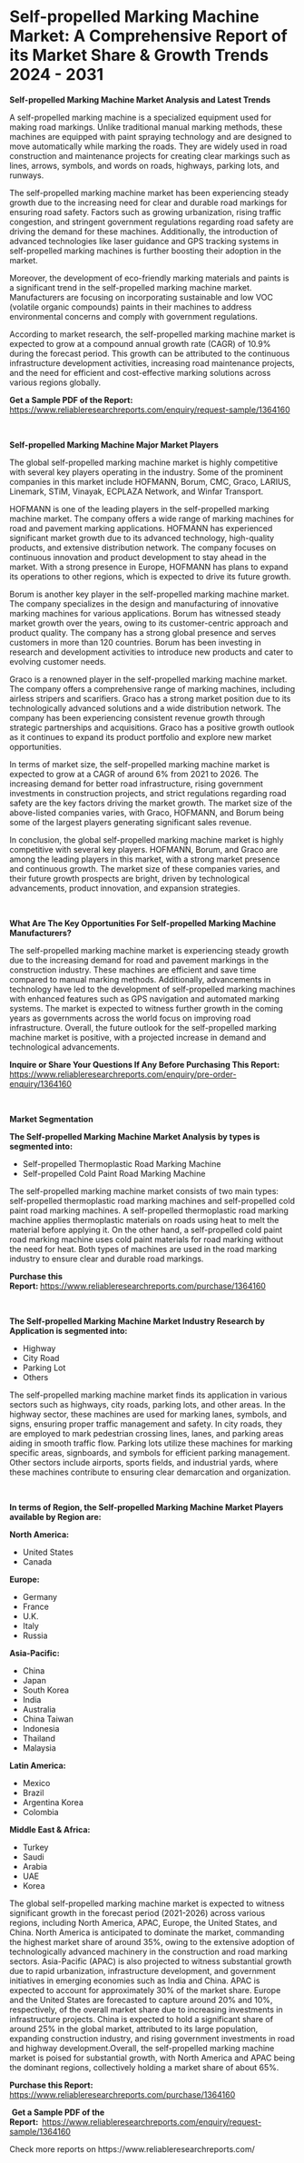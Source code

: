 <p><h1>Self-propelled Marking Machine Market: A Comprehensive Report of its Market Share & Growth Trends 2024 - 2031</h1></p><p><strong>Self-propelled Marking Machine Market Analysis and Latest Trends</strong></p>
<p><p>A self-propelled marking machine is a specialized equipment used for making road markings. Unlike traditional manual marking methods, these machines are equipped with paint spraying technology and are designed to move automatically while marking the roads. They are widely used in road construction and maintenance projects for creating clear markings such as lines, arrows, symbols, and words on roads, highways, parking lots, and runways.</p><p>The self-propelled marking machine market has been experiencing steady growth due to the increasing need for clear and durable road markings for ensuring road safety. Factors such as growing urbanization, rising traffic congestion, and stringent government regulations regarding road safety are driving the demand for these machines. Additionally, the introduction of advanced technologies like laser guidance and GPS tracking systems in self-propelled marking machines is further boosting their adoption in the market.</p><p>Moreover, the development of eco-friendly marking materials and paints is a significant trend in the self-propelled marking machine market. Manufacturers are focusing on incorporating sustainable and low VOC (volatile organic compounds) paints in their machines to address environmental concerns and comply with government regulations.</p><p>According to market research, the self-propelled marking machine market is expected to grow at a compound annual growth rate (CAGR) of 10.9% during the forecast period. This growth can be attributed to the continuous infrastructure development activities, increasing road maintenance projects, and the need for efficient and cost-effective marking solutions across various regions globally.</p></p>
<p><strong>Get a Sample PDF of the Report:&nbsp;</strong> <a href="https://www.reliableresearchreports.com/enquiry/request-sample/1364160">https://www.reliableresearchreports.com/enquiry/request-sample/1364160</a></p>
<p>&nbsp;</p>
<p><strong>Self-propelled Marking Machine Major Market Players</strong></p>
<p><p>The global self-propelled marking machine market is highly competitive with several key players operating in the industry. Some of the prominent companies in this market include HOFMANN, Borum, CMC, Graco, LARIUS, Linemark, STiM, Vinayak, ECPLAZA Network, and Winfar Transport.</p><p>HOFMANN is one of the leading players in the self-propelled marking machine market. The company offers a wide range of marking machines for road and pavement marking applications. HOFMANN has experienced significant market growth due to its advanced technology, high-quality products, and extensive distribution network. The company focuses on continuous innovation and product development to stay ahead in the market. With a strong presence in Europe, HOFMANN has plans to expand its operations to other regions, which is expected to drive its future growth.</p><p>Borum is another key player in the self-propelled marking machine market. The company specializes in the design and manufacturing of innovative marking machines for various applications. Borum has witnessed steady market growth over the years, owing to its customer-centric approach and product quality. The company has a strong global presence and serves customers in more than 120 countries. Borum has been investing in research and development activities to introduce new products and cater to evolving customer needs.</p><p>Graco is a renowned player in the self-propelled marking machine market. The company offers a comprehensive range of marking machines, including airless stripers and scarifiers. Graco has a strong market position due to its technologically advanced solutions and a wide distribution network. The company has been experiencing consistent revenue growth through strategic partnerships and acquisitions. Graco has a positive growth outlook as it continues to expand its product portfolio and explore new market opportunities.</p><p>In terms of market size, the self-propelled marking machine market is expected to grow at a CAGR of around 6% from 2021 to 2026. The increasing demand for better road infrastructure, rising government investments in construction projects, and strict regulations regarding road safety are the key factors driving the market growth. The market size of the above-listed companies varies, with Graco, HOFMANN, and Borum being some of the largest players generating significant sales revenue.</p><p>In conclusion, the global self-propelled marking machine market is highly competitive with several key players. HOFMANN, Borum, and Graco are among the leading players in this market, with a strong market presence and continuous growth. The market size of these companies varies, and their future growth prospects are bright, driven by technological advancements, product innovation, and expansion strategies.</p></p>
<p>&nbsp;</p>
<p><strong>What Are The Key Opportunities For Self-propelled Marking Machine Manufacturers?</strong></p>
<p><p>The self-propelled marking machine market is experiencing steady growth due to the increasing demand for road and pavement markings in the construction industry. These machines are efficient and save time compared to manual marking methods. Additionally, advancements in technology have led to the development of self-propelled marking machines with enhanced features such as GPS navigation and automated marking systems. The market is expected to witness further growth in the coming years as governments across the world focus on improving road infrastructure. Overall, the future outlook for the self-propelled marking machine market is positive, with a projected increase in demand and technological advancements.</p></p>
<p><strong>Inquire or Share Your Questions If Any Before Purchasing This Report:</strong> <a href="https://www.reliableresearchreports.com/enquiry/pre-order-enquiry/1364160">https://www.reliableresearchreports.com/enquiry/pre-order-enquiry/1364160</a></p>
<p>&nbsp;</p>
<p><strong>Market Segmentation</strong></p>
<p><strong>The Self-propelled Marking Machine Market Analysis by types is segmented into:</strong></p>
<p><ul><li>Self-propelled Thermoplastic Road Marking Machine</li><li>Self-propelled Cold Paint Road Marking Machine</li></ul></p>
<p><p>The self-propelled marking machine market consists of two main types: self-propelled thermoplastic road marking machines and self-propelled cold paint road marking machines. A self-propelled thermoplastic road marking machine applies thermoplastic materials on roads using heat to melt the material before applying it. On the other hand, a self-propelled cold paint road marking machine uses cold paint materials for road marking without the need for heat. Both types of machines are used in the road marking industry to ensure clear and durable road markings.</p></p>
<p><strong>Purchase this Report:&nbsp;</strong><a href="https://www.reliableresearchreports.com/purchase/1364160">https://www.reliableresearchreports.com/purchase/1364160</a></p>
<p>&nbsp;</p>
<p><strong>The Self-propelled Marking Machine Market Industry Research by Application is segmented into:</strong></p>
<p><ul><li>Highway</li><li>City Road</li><li>Parking Lot</li><li>Others</li></ul></p>
<p><p>The self-propelled marking machine market finds its application in various sectors such as highways, city roads, parking lots, and other areas. In the highway sector, these machines are used for marking lanes, symbols, and signs, ensuring proper traffic management and safety. In city roads, they are employed to mark pedestrian crossing lines, lanes, and parking areas aiding in smooth traffic flow. Parking lots utilize these machines for marking specific areas, signboards, and symbols for efficient parking management. Other sectors include airports, sports fields, and industrial yards, where these machines contribute to ensuring clear demarcation and organization.</p></p>
<p>&nbsp;</p>
<p><strong>In terms of Region, the Self-propelled Marking Machine Market Players available by Region are:</strong></p>
<p>
    <p> <strong> North America: </strong>
        <ul>
            <li>United States</li>
            <li>Canada</li>
        </ul>
        </p> 
    <p> <strong> Europe: </strong>
        <ul>
            <li>Germany</li>
            <li>France</li>
            <li>U.K.</li>
            <li>Italy</li>
            <li>Russia</li>
        </ul>
        </p> 
    <p> <strong> Asia-Pacific: </strong>
        <ul>
            <li>China</li>
            <li>Japan</li>
            <li>South Korea</li>
            <li>India</li>
            <li>Australia</li>
            <li>China Taiwan</li>
            <li>Indonesia</li>
            <li>Thailand</li>
            <li>Malaysia</li>
        </ul>
        </p> 
    <p> <strong> Latin America: </strong>
        <ul>
            <li>Mexico</li>
            <li>Brazil</li>
            <li>Argentina Korea</li>
            <li>Colombia</li>
        </ul>
        </p> 
    <p> <strong> Middle East & Africa: </strong>
        <ul>
            <li>Turkey</li>
            <li>Saudi</li>
            <li>Arabia</li>
            <li>UAE</li>
            <li>Korea</li>
        </ul>
    </p>
    </p>
<p><p>The global self-propelled marking machine market is expected to witness significant growth in the forecast period (2021-2026) across various regions, including North America, APAC, Europe, the United States, and China. North America is anticipated to dominate the market, commanding the highest market share of around 35%, owing to the extensive adoption of technologically advanced machinery in the construction and road marking sectors. Asia-Pacific (APAC) is also projected to witness substantial growth due to rapid urbanization, infrastructure development, and government initiatives in emerging economies such as India and China. APAC is expected to account for approximately 30% of the market share. Europe and the United States are forecasted to capture around 20% and 10%, respectively, of the overall market share due to increasing investments in infrastructure projects. China is expected to hold a significant share of around 25% in the global market, attributed to its large population, expanding construction industry, and rising government investments in road and highway development.Overall, the self-propelled marking machine market is poised for substantial growth, with North America and APAC being the dominant regions, collectively holding a market share of about 65%.</p></p>
<p><strong>Purchase this Report: </strong><a href="https://www.reliableresearchreports.com/purchase/1364160">https://www.reliableresearchreports.com/purchase/1364160</a></p>
<p>&nbsp;<strong>Get a Sample PDF of the Report:&nbsp;&nbsp;</strong><a href="https://www.reliableresearchreports.com/enquiry/request-sample/1364160">https://www.reliableresearchreports.com/enquiry/request-sample/1364160</a></p>
<p><strong></strong></p>
<p>Check more reports on https://www.reliableresearchreports.com/</p>